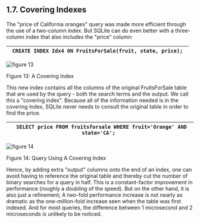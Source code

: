 ## 1\.7\.  Covering Indexes



The "price of California oranges" query was made more efficient through
the use of a two\-column index. But SQLite can do even better with a
three\-column index that also includes the "price" column:





| ```  CREATE INDEX Idx4 ON FruitsForSale(fruit, state, price);  ``` |
| --- |




![figure 13](images/qp/idx4.gif)  

Figure 13: A Covering Index




This new index contains all the columns of the original FruitsForSale table that
are used by the query \- both the search terms and the output. We call
this a "covering index". Because all of the information needed is in
the covering index, SQLite never needs to consult the original table
in order to find the price.





| ```  SELECT price FROM fruitsforsale WHERE fruit='Orange' AND state='CA';  ``` |
| --- |




![figure 14](images/qp/idx4lu1.gif)  

Figure 14: Query Using A Covering Index




Hence, by adding extra "output" columns onto the end of an index, one
can avoid having to reference the original table and thereby
cut the number of binary searches for a query in half. This is a
constant\-factor improvement in performance (roughly a doubling of
the speed). But on the other hand, it is also just a refinement;
A two\-fold performance increase is not nearly as dramatic as the
one\-million\-fold increase seen when the table was first indexed.
And for most queries, the difference between 1 microsecond and
2 microseconds is unlikely to be noticed.




